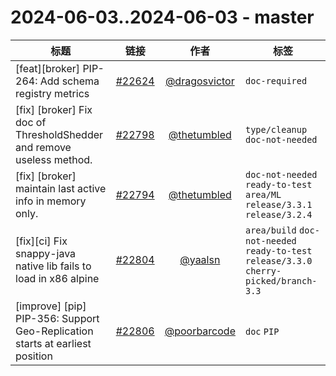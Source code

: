 # 2024-06-03..2024-06-03 - master
| 标题 | 链接 | 作者 | 标签 |
| - | :--: | :--: | - |
| [feat][broker] PIP-264: Add schema registry metrics | [#22624](https://github.com/apache/pulsar/pull/22624) | [@dragosvictor](https://github.com/dragosvictor) | `doc-required`  | 
| [fix] [broker] Fix doc of ThresholdShedder and remove useless method. | [#22798](https://github.com/apache/pulsar/pull/22798) | [@thetumbled](https://github.com/thetumbled) | `type/cleanup` `doc-not-needed`  | 
| [fix] [broker] maintain last active info in memory only. | [#22794](https://github.com/apache/pulsar/pull/22794) | [@thetumbled](https://github.com/thetumbled) | `doc-not-needed` `ready-to-test` `area/ML` `release/3.3.1` `release/3.2.4`  | 
| [fix][ci] Fix snappy-java native lib fails to load in x86 alpine | [#22804](https://github.com/apache/pulsar/pull/22804) | [@yaalsn](https://github.com/yaalsn) | `area/build` `doc-not-needed` `ready-to-test` `release/3.3.0` `cherry-picked/branch-3.3`  | 
| [improve] [pip] PIP-356: Support Geo-Replication starts at earliest position | [#22806](https://github.com/apache/pulsar/pull/22806) | [@poorbarcode](https://github.com/poorbarcode) | `doc` `PIP`  | 
